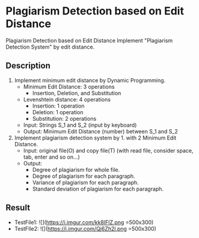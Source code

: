 Plagiarism Detection based on Edit Distance
===
Plagiarism Detection based on Edit Distance
Implement "Plagiarism Detection System" by edit distance.

Description
---
1. Implement minimum edit distance by Dynamic Programming.
    - Minimum Edit Distance: 3 operations
        - Insertion, Deletion, and Substitution
    - Levenshtein distance: 4 operations
        - Insertion: 1 operation
        - Deletion: 1 operation
        - Substitution: 2 operations
	- Input: Strings S_1 and S_2 (input by keyboard)
	- Output: Minimum Edit Distance (number) between S_1 and S_2
2. Implement plagiarism detection system by 1. with 2 Minimum Edit Distance.
    - Input: original file(O) and copy file(T) (with read file, consider space, tab, enter and so on...)
	- Output: 
	    - Degree of plagiarism for whole file.
	    - Degree of plagiarism for each paragraph.
	    - Variance of plagiarism for each paragraph.
	    - Standard deviation of plagiarism for each paragraph.

Result
---
- TestFile1: ![](https://i.imgur.com/kk8IFlZ.png =500x300)
- TestFIle2: ![](https://i.imgur.com/Qj6Zh2l.png =500x300)




